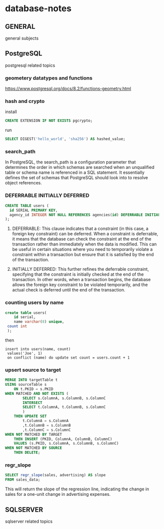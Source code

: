 # database-notes
## GENERAL
general subjects

## PostgreSQL
postgresql related topics
### geometery datatypes and functions
https://www.postgresql.org/docs/8.2/functions-geometry.html
### hash and crypto
install
```sql
CREATE EXTENSION IF NOT EXISTS pgcrypto;
```
run
```sql
SELECT DIGEST('hello_world', 'sha256') AS hashed_value;
```
### search_path
In PostgreSQL, the search_path is a configuration parameter that determines the order in which schemas are searched when an unqualified table or schema name is referenced in a SQL statement. It essentially defines the set of schemas that PostgreSQL should look into to resolve object references.
### DEFERRABLE INITIALLY DEFERRED
```sql
CREATE TABLE users (
  id SERIAL PRIMARY KEY,
  agency_id INTEGER NOT NULL REFERENCES agencies(id) DEFERRABLE INITIALLY DEFERRED
);
```
1. DEFERRABLE: This clause indicates that a constraint (in this case, a foreign key constraint) can be deferred. When a constraint is deferrable, it means that the database can check the constraint at the end of the transaction rather than immediately when the data is modified. This can be useful in certain situations where you need to temporarily violate a constraint within a transaction but ensure that it is satisfied by the end of the transaction.

2. INITIALLY DEFERRED: This further refines the deferrable constraint, specifying that the constraint is initially checked at the end of the transaction. In other words, when a transaction begins, the database allows the foreign key constraint to be violated temporarily, and the actual check is deferred until the end of the transaction.
### counting users by name
```sql
create table users(
    id serial,
    name varchar(8) unique,
 count int
 );
```
then
```
insert into users(name, count)
 values('Joe', 1)
 on conflict (name) do update set count = users.count + 1
```
### upsert source to target
```sql
MERGE INTO targetTable t
USING sourceTable s
    ON t.PKID = s.PKID
WHEN MATCHED AND NOT EXISTS (
        SELECT s.ColumnA, s.ColumnB, s.ColumnC
        INTERSECT
        SELECT t.ColumnA, t.ColumnB, s.ColumnC
        )
    THEN UPDATE SET
        t.ColumnA = s.ColumnA
        ,t.ColumnB = s.ColumnB
        ,t.ColumnC = s.ColumnC
WHEN NOT MATCHED BY TARGET
    THEN INSERT (PKID, ColumnA, ColumnB, ColumnC)
    VALUES (s.PKID, s.ColumnA, s.ColumnB, s.ColumnC)
WHEN NOT MATCHED BY SOURCE
    THEN DELETE;
```
### regr_slope
```sql
SELECT regr_slope(sales, advertising) AS slope
FROM sales_data;
```
This will return the slope of the regression line, indicating the change in sales for a one-unit change in advertising expenses.
## SQLSERVER
sqlserver related topics

